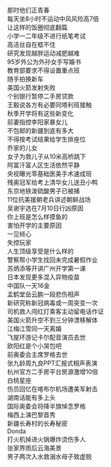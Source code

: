那时他们正青春  
每天坐8小时不运动中风风险高7倍  
让这样的饭圈彻底翻篇  
小学一二年级不进行纸笔考试  
高洁丝自在框不住  
研究发现越胖运动减肥越难  
95岁外公为外孙女手写婚书  
教育部要求不得设置重点班  
随手拍换新车  
美国火箭发射失败  
个别银行暂停二手房贷款  
王毅说各方有必要同塔利班接触  
秋季开学将有这些新变化  
前妻指控李阳家暴女儿  
不包邮的新疆到底有多大  
不得按考试结果给学生排座位  
乔家的儿女  
女子为救儿子从10米高桥跳下  
阿富汗富人区生活依然平静  
央视曝光零基础医美手术速成班  
残奥冠军给考上清华女儿送丑小鸭  
东京地铁泼硫酸男子已被捕  
11位抗美援朝老兵讲述朝鲜战场  
吴谢宇选在7月10日行凶原因  
你上班是怎么样摸鱼的  
害怕开学的主要原因  
一见倾心  
失控玩家  
人生顶级享受是什么样的  
警察帮小学生找回未完成暑假作业  
苏炳添等开讲广州开学第一课  
日本发现更多混入异物疫苗  
中国队一天16金  
孟鹤堂岳云鹏一段悲伤相声  
新研究称新冠病毒或一周突变一次  
司机救人闯红灯乘客主动留电话作证  
美国火箭升空不到三分钟漂移解体  
江梅江雪同一天离婚  
飞屋环游记卡尔配音演员去世  
欧阳红是个小哭包吧  
前奥委会主席罗格去世  
张九龄周九良PPT汇报式相声表演  
杭州官方二手房平台房源激增10倍  
白桃星座  
伤员回忆在喀布尔机场遭美军射击  
湖南话能有多上头  
国际奥委会将降半旗悼念罗格  
梅西上演巴黎首秀  
新疆长寿村的长寿秘密  
Donda  
打火机掉进火锅爆炸烫伤多人  
张家界雨后云海美景  
男子两次入水救溺水母子致虚脱  
